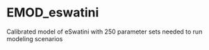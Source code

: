 # EMOD_eswatini
Calibrated model of eSwatini with 250 parameter sets needed to run modeling scenarios
